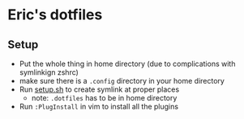 # Eric's dotfiles #

## Setup ##
- Put the whole thing in home directory (due to complications with symlinkign zshrc)
- make sure there is a `.config` directory in your home directory
- Run [setup.sh](setup.sh) to create symlink at proper places
    - note: `.dotfiles` has to be in home directory
- Run `:PlugInstall` in vim to install all the plugins
